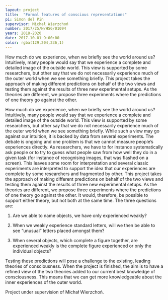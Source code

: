 ```yaml
---
layout: project
title:  "Formal features of conscious representations"
pi: Simon del Pin
supervisor: Michał Wierzchoń
number: 2017/25/N/HS6/01094
years: 2018-2020
date: 2017-10-01 9:00:00
color: rgba(129,204,236,1)
---
```


How much do we experience, when we briefly see the world around us? Intuitively, many people would say that we experience a complete and detailed image of the outside world. This view is supported by some researchers, but other say that we do not necessarily experience much of the outer world when we see something briefly. This project takes the approach of making different predictions on behalf of the two views and testing them against the results of three new experimental setups. As the theories are different, we propose three experiments where the predictions of one theory go against the other.

How much do we experience, when we briefly see the world around us? Intuitively, many people would say that we experience a complete and detailed image of the outside world. This view is supported by some researchers, but other say that we do not necessarily experience much of the outer world when we see something briefly. While such a view may go against our intuition, it is backed by data from several experiments.
The debate is ongoing and one problem is that we cannot measure people’s experiences directly. As researchers, we have to for instance systematically ask people or to try to guess what people saw from how well they do in a given task (for instance of recognising images, that was flashed on a screen). This leaves some room for interpretation and several classic experiments are interpreted to support the idea that our experiences are complete by some researchers and fragmented by other.
This project takes the approach of making different predictions on behalf of the two views and testing them against the results of three new experimental setups. As the theories are different, we propose three experiments where the predictions of one theory go against the other. It would, therefore, be possible to support either theory, but not both at the same time. The three questions are:

1) Are we able to name objects, we have only experienced weakly?

2) When we weakly experience standard letters, will we then be able to see “unusual” letters placed amongst them?

3) When several objects, which complete a figure together, are experienced weakly is the complete figure experienced or only the individual objects?

Testing these predictions will pose a challenge to the existing, leading theories of consciousness. When the project is finished, the aim is to have a refined view of the two theories added to our current best knowledge of consciousness. This means that we can get more knowledgeable about the inner experiences of the outer world.

Project under supervision of Michał Wierzchoń.
